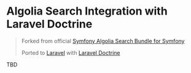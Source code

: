 # Algolia Search Integration with Laravel Doctrine

> Forked from official [Symfony Algolia Search Bundle for Symfony](https://github.com/algolia/search-bundle)
> 
> Ported to [Laravel](https://laravel.com/) with [Laravel Doctrine](https://github.com/laravel-doctrine/orm)

TBD
